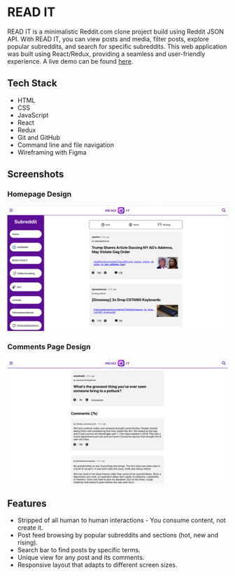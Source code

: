 # READ IT

READ IT is a minimalistic Reddit.com clone project build using Reddit JSON API. With READ IT, you can view posts and media, filter posts, explore popular subreddits, and search for specific subreddits. This web application was built using React/Redux, providing a seamless and user-friendly experience. A live demo can be found [here](https://readit-reddit.netlify.app).


## Tech Stack

* HTML
* CSS
* JavaScript
* React
* Redux
* Git and GitHub
* Command line and file navigation
* Wireframing with Figma

## Screenshots

### Homepage Design

<img src="./screenshots/hoempage.jpg" alt="homepage" width="600px"/>

### Comments Page Design

<img src="./screenshots/comments-page.jpg" alt="comments page" width="600px"/>

## Features

* Stripped of all human to human interactions - You consume content, not create it.
* Post feed browsing by popular subreddits and sections (hot, new and rising).
* Search bar to find posts by specific terms.
* Unique view for any post and its comments.
* Responsive layout that adapts to different screen sizes.